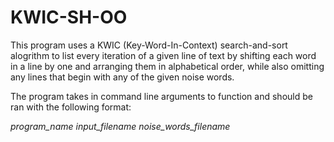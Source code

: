 # KWIC-SH-OO
This program uses a KWIC (Key-Word-In-Context) search-and-sort alogrithm to list every iteration of a given line of text by shifting each word in a line by one and arranging them in alphabetical order, while also omitting  any lines that begin with any of the given noise words.

The program takes in command line arguments to function and should be ran with the following format: 

*program_name input_filename noise_words_filename*
